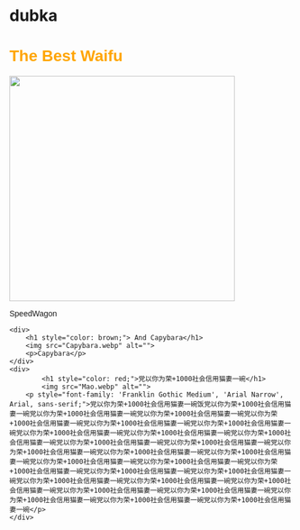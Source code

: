 # dubka





<!DOCTYPE html>
<html lang="en">
<head>
    <meta charset="UTF-8">
    <meta name="viewport" content="width=device-width,a initial-scale=1.0">
    <title >Document</title>
    <style>
        img{width: 400px;}
        div{font-family: 'Franklin Gothic Medium', 'Arial Narrow', Arial, sans-serif;}
    </style>
</head>
<body>
    <div>
        <h1 style="color: orange;"> The Best Waifu</h1>
        <img src="i.webp" alt="">
        <p>SpeedWagon</p>
    </div>

    <div>
        <h1 style="color: brown;"> And Capybara</h1>
        <img src="Capybara.webp" alt="">
        <p>Capybara</p>
    </div>
    <div>
            <h1 style="color: red;">党以你为荣+1000社会信用猫妻一碗</h1>
            <img src="Мао.webp" alt="">
        <p style="font-family: 'Franklin Gothic Medium', 'Arial Narrow', Arial, sans-serif;">党以你为荣+1000社会信用猫妻一碗饭党以你为荣+1000社会信用猫妻一碗党以你为荣+1000社会信用猫妻一碗党以你为荣+1000社会信用猫妻一碗党以你为荣+1000社会信用猫妻一碗党以你为荣+1000社会信用猫妻一碗党以你为荣+1000社会信用猫妻一碗党以你为荣+1000社会信用猫妻一碗党以你为荣+1000社会信用猫妻一碗党以你为荣+1000社会信用猫妻一碗党以你为荣+1000社会信用猫妻一碗党以你为荣+1000社会信用猫妻一碗党以你为荣+1000社会信用猫妻一碗党以你为荣+1000社会信用猫妻一碗党以你为荣+1000社会信用猫妻一碗党以你为荣+1000社会信用猫妻一碗党以你为荣+1000社会信用猫妻一碗党以你为荣+1000社会信用猫妻一碗党以你为荣+1000社会信用猫妻一碗党以你为荣+1000社会信用猫妻一碗党以你为荣+1000社会信用猫妻一碗党以你为荣+1000社会信用猫妻一碗党以你为荣+1000社会信用猫妻一碗党以你为荣+1000社会信用猫妻一碗党以你为荣+1000社会信用猫妻一碗党以你为荣+1000社会信用猫妻一碗党以你为荣+1000社会信用猫妻一碗党以你为荣+1000社会信用猫妻一碗</p>
    </div>
</body>
</html>
